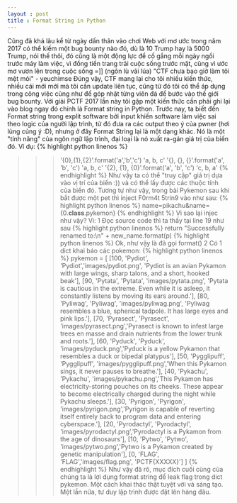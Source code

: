 ```yaml
---
layout : post
title : Format String in Python
---
```

Cũng đã khá lâu kể từ ngày dấn thân vào chơi Web với mơ ước trong năm 2017 có thể kiếm một bug bounty nào đó, dù là 10 Trump hay là 5000 Trump, nói thế thôi, đó cũng là một động lực để cố gắng mỗi ngày ngồi trước máy làm việc, vì đồng tiền trang trải cuộc sống trước mặt, cũng vì ước mơ vươn lên trong cuộc sống =]] (ngôn lù vãi lúa)
"CTF chưa bao giờ làm tôi mệt mỏi" - yeuchimse
Đúng vậy, CTF mang lại cho tôi nhiều kiến thức, nhiều cái mới mới mà tôi cần update liên tục, cũng từ đó tôi có thể áp dụng trong công việc cũng như để góp nhặt từng viên đá để bước vào thế giới bug bounty.
Với giải PCTF 2017 lần này tôi gặp một kiến thức cần phải ghi lại vào blog ngay đó chính là Format string in Python. Trước nay, ta biết đến Format string trong explit software bởi input khiến software làm việc sai theo logic của người lập trình, từ đó đưa ra các output theo ý của pwner (hơi lủng củng ý :D), nhưng ở đây Format String lại là một dạng khác. Nó là một "tính năng" của ngôn ngữ lập trình, đại loại là nó xuất ra-gán giá trị của biến đó. Ví dụ:
{% highlight python linenos %}
>>>'{0},{1},{2}'.format('a','b','c')
'a, b, c'
>>> '{}, {}, {}'.format('a', 'b', 'c')
'a, b, c'
>>> '{2}, {1}, {0}'.format('a', 'b', 'c')
'c, b, a'
{% endhighlight %}
Như vậy ta có thể "truy cập" giá trị dựa vào vị trí của biến :)) và có thể lấy được các thuộc tính của biến đó. Tương tự như vậy, trong bài Pykemon sau khi bắt được một pet thì inject F0rm4t 5trin9 vào như sau:
{% highlight python linenos %}
name=pikachu&name={0.__class__.pykemon}
{% endhighlight %}
Vì sao lại injec như vậy?
Vì:
1 Đọc source code thì ta thấy tại line 19 như sau
{% highlight python linenos %}
return "Successfully renamed to:\n" + new_name.format(p)
{% highlight python linenos %}
Ok, như vậy là đã gọi format()
2 Có 1 dict khai báo các pokemon:
{% highlight python linenos %}
pykemon = [
            [100, 'Pydiot', 'Pydiot','images/pydiot.png', 'Pydiot is an avian Pykamon with large wings, sharp talons, and a short, hooked beak'],
            [90, 'Pytata', 'Pytata', 'images/pytata.png', 'Pytata is cautious in the extreme. Even while it is asleep, it constantly listens by moving its ears around.'],
            [80, 'Pyliwag', 'Pyliwag', 'images/pyliwag.png', 'Pyliwag resembles a blue, spherical tadpole. It has large eyes and pink lips.'],
            [70, 'Pyrasect', 'Pyrasect', 'images/pyrasect.png','Pyrasect is known to infest large trees en masse and drain nutrients from the lower trunk and roots.'],
            [60, 'Pyduck', 'Pyduck', 'images/pyduck.png','Pyduck is a yellow Pykamon that resembles a duck or bipedal platypus'],
            [50, 'Pygglipuff', 'Pygglipuff', 'images/pygglipuff.png','When this Pykamon sings, it never pauses to breathe.'],
            [40, 'Pykachu', 'Pykachu', 'images/pykachu.png','This Pykamon has electricity-storing pouches on its cheeks. These appear to become electrically charged during the night while Pykachu sleeps.'],
            [30, 'Pyrigon', 'Pyrigon', 'images/pyrigon.png','Pyrigon is capable of reverting itself entirely back to program data and entering cyberspace.'],
            [20, 'Pyrodactyl', 'Pyrodactyl', 'images/pyrodactyl.png','Pyrodactyl is a Pykamon from the age of dinosaurs'],
            [10, 'Pytwo', 'Pytwo', 'images/pytwo.png','Pytwo is a Pykamon created by genetic manipulation'],
            [0, 'FLAG', 'FLAG','images/flag.png', 'PCTF{XXXXX}']
            ]
{% endhighlight %}
Như vậy đã rõ, mục đích cuối cùng của chúng ta là lợi dụng format string để leak flag trong dict pykemon.
Một cách khai thác thật tuyệt vời và sáng tạo. Một lần nữa, tư duy lập trình được đặt lên hàng đâu.
